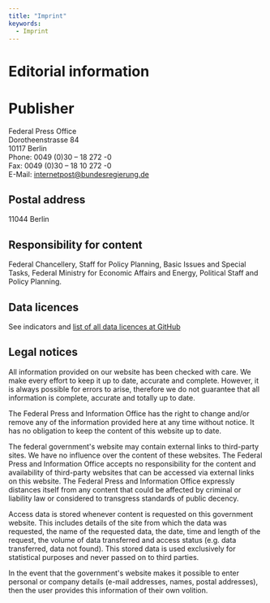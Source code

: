 ```yaml
---
title: "Imprint"
keywords:
  - Imprint
---
```


# Editorial information

# Publisher

Federal Press Office    
Dorotheenstrasse 84   
10117 Berlin  
Phone: 0049 (0)30 – 18 272 -0   
Fax: 0049 (0)30 – 18 10 272 -0   
E-Mail: internetpost@bundesregierung.de    

## Postal address
11044 Berlin

## Responsibility for content
Federal Chancellery, Staff for Policy Planning, Basic Issues and Special Tasks, Federal Ministry for Economic Affairs and Energy, Political Staff and Policy Planning.

## Data licences
See indicators and 
[list of all data licences at GitHub](https://github.com/gut-leben-in-deutschland/bericht/blob/master/content/licenses.en.csv)


## Legal notices

All information provided on our website has been checked with care. We make every effort to keep it up to date, accurate and complete. However, it is always possible for errors to arise, therefore we do not guarantee that all information is complete, accurate and totally up to date.

The Federal Press and Information Office has the right to change and/or remove any of the information provided here at any time without notice. It has no obligation to keep the content of this website up to date.

The federal government's website may contain external links to third-party sites. We have no influence over the content of these websites. The Federal Press and Information Office accepts no responsibility for the content and availability of third-party websites that can be accessed via external links on this website. The Federal Press and Information Office expressly distances itself from any content that could be affected by criminal or liability law or considered to transgress standards of public decency.

Access data is stored whenever content is requested on this government website. This includes details of the site from which the data was requested, the name of the requested data, the date, time and length of the request, the volume of data transferred and access status (e.g. data transferred, data not found). This stored data is used exclusively for statistical purposes and never passed on to third parties.

In the event that the government's website makes it possible to enter personal or company details (e-mail addresses, names, postal addresses), then the user provides this information of their own volition.

